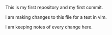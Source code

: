 This is my first repository and my first commit.

I am making changes to this file for a test in vim.

I am keeping notes of every change here.
